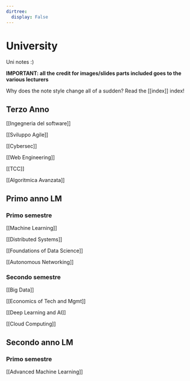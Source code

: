 ```yaml
---
dirtree:
  display: False
---
```


# University

Uni notes :)

**IMPORTANT: all the credit for images/slides parts included goes to the various lecturers** 

Why does the note style change all of a sudden? Read the [[index]] index!

## Terzo Anno 

[[Ingegneria del software]]

[[Sviluppo Agile]]

[[Cybersec]]

[[Web Engineering]]

[[TCC]]

[[Algoritmica Avanzata]]

## Primo anno LM

### Primo semestre

[[Machine Learning]]

[[Distributed Systems]]

[[Foundations of Data Science]]

[[Autonomous Networking]]

### Secondo semestre

[[Big Data]]

[[Economics of Tech and Mgmt]]

[[Deep Learning and AI]]

[[Cloud Computing]]

## Secondo anno LM

### Primo semestre

[[Advanced Machine Learning]]